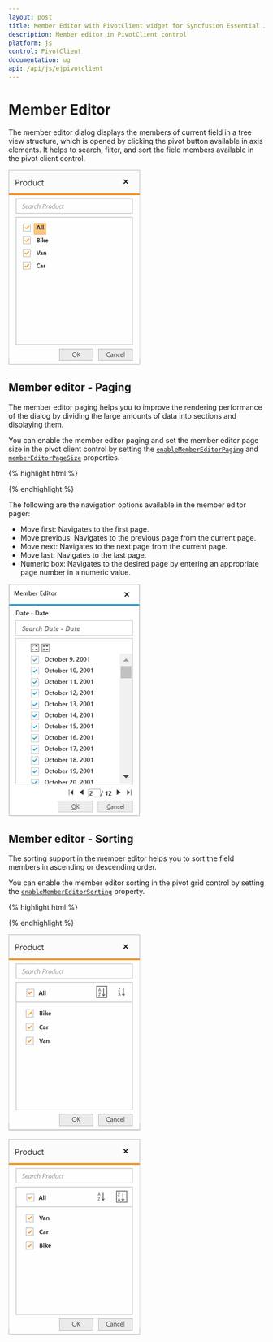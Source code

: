 ```yaml
---
layout: post
title: Member Editor with PivotClient widget for Syncfusion Essential JS
description: Member editor in PivotClient control
platform: js
control: PivotClient
documentation: ug
api: /api/js/ejpivotclient
---
```


# Member Editor

The member editor dialog displays the members of current field in a tree view structure, which is opened by clicking the pivot button available in axis elements. It helps to search, filter, and sort the field members available in the pivot client control.

![Member editor in JavaScript pivot client control](Member_Editor_images/member_editor.png)

## Member editor - Paging

The member editor paging helps you to improve the rendering performance of the dialog by dividing the large amounts of data into sections and displaying them.

You can enable the member editor paging and set the member editor page size in the pivot client control by setting the [`enableMemberEditorPaging`](/api/js/ejpivotclient#members:enablemembereditorpaging) and [`memberEditorPageSize`](/api/js/ejpivotclient#members:membereditorpagesize) properties.

{% highlight html %}

<div id="PivotClient1"></div>
<script>
    $("#PivotClient1").ejPivotClient({
        //...
        enableMemberEditorPaging : true,
        memberEditorPageSize : 100
    });
</script>

{% endhighlight %}

The following are the navigation options available in the member editor pager:

* Move first: Navigates to the first page.
* Move previous: Navigates to the previous page from the current page.
* Move next: Navigates to the next page from the current page.
* Move last: Navigates to the last page.
* Numeric box: Navigates to the desired page by entering an appropriate page number in a numeric value.


![Member editor paging in JavaScript pivot client control](Member_Editor_images/member_editor_paging.png)

## Member editor - Sorting

The sorting support in the member editor helps you to sort the field members in ascending or descending order.

You can enable the member editor sorting in the pivot grid control by setting the [`enableMemberEditorSorting`](/api/js/ejpivotclient#members:enablemembereditorsorting) property.

{% highlight html %}

<div id="PivotClient1"></div>
<script>
    $("#PivotClient1").ejPivotClient({
        //...
        enableMemberEditorSorting : true
    });
</script>

{% endhighlight %}

![Member editor sorting with ascending order in JavaScript pivot client control](Member_Editor_images/member_editor_sorting_ascending.png)

![Member editor sorting with descending order in JavaScript pivot client control](Member_Editor_images/member_editor_sorting_descending.png)